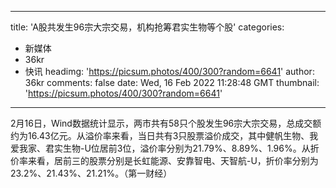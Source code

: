 
---
title: 'A股共发生96宗大宗交易，机构抢筹君实生物等个股'
categories: 
 - 新媒体
 - 36kr
 - 快讯
headimg: 'https://picsum.photos/400/300?random=6641'
author: 36kr
comments: false
date: Wed, 16 Feb 2022 11:28:48 GMT
thumbnail: 'https://picsum.photos/400/300?random=6641'
---

<div>   
2月16日，Wind数据统计显示，两市共有58只个股发生96宗大宗交易，总成交额约为16.43亿元。从溢价率来看，当日共有3只股票溢价成交，其中健帆生物、我爱我家、君实生物-U位居前3位，溢价率分别为21.79%、8.89%、1.96%。从折价率来看，居前三的股票分别是长虹能源、安靠智电、天智航-U，折价率分别为23.2%、21.43%、21.21%。（第一财经）  
</div>
            